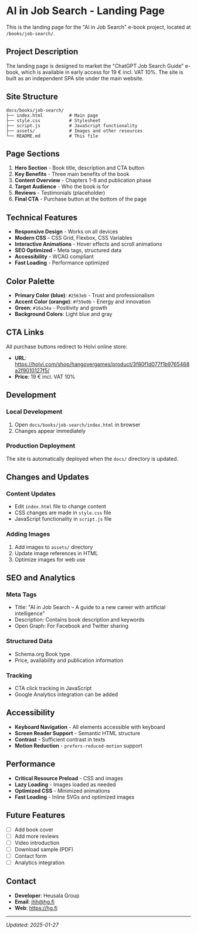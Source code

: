 # AI in Job Search - Landing Page

This is the landing page for the "AI in Job Search" e-book project, located at `/books/job-search/`.

## Project Description

The landing page is designed to market the "ChatGPT Job Search Guide" e-book, which is available in early access for 19 € incl. VAT 10%. The site is built as an independent SPA site under the main website.

## Site Structure

```
docs/books/job-search/
├── index.html          # Main page
├── style.css           # Stylesheet
├── script.js           # JavaScript functionality
├── assets/             # Images and other resources
└── README.md           # This file
```

## Page Sections

1. **Hero Section** - Book title, description and CTA button
2. **Key Benefits** - Three main benefits of the book
3. **Content Overview** - Chapters 1-6 and publication phase
4. **Target Audience** - Who the book is for
5. **Reviews** - Testimonials (placeholder)
6. **Final CTA** - Purchase button at the bottom of the page

## Technical Features

- **Responsive Design** - Works on all devices
- **Modern CSS** - CSS Grid, Flexbox, CSS Variables
- **Interactive Animations** - Hover effects and scroll animations
- **SEO Optimized** - Meta tags, structured data
- **Accessibility** - WCAG compliant
- **Fast Loading** - Performance optimized

## Color Palette

- **Primary Color (blue)**: `#2563eb` - Trust and professionalism
- **Accent Color (orange)**: `#f59e0b` - Energy and innovation
- **Green**: `#16a34a` - Positivity and growth
- **Background Colors**: Light blue and gray

## CTA Links

All purchase buttons redirect to Holvi online store:
- **URL**: https://holvi.com/shop/hangovergames/product/3f80f1d077f1b9765468a2f9010127f5/
- **Price**: 19 € incl. VAT 10%

## Development

### Local Development
1. Open `docs/books/job-search/index.html` in browser
2. Changes appear immediately

### Production Deployment
The site is automatically deployed when the `docs/` directory is updated.

## Changes and Updates

### Content Updates
- Edit `index.html` file to change content
- CSS changes are made in `style.css` file
- JavaScript functionality in `script.js` file

### Adding Images
1. Add images to `assets/` directory
2. Update image references in HTML
3. Optimize images for web use

## SEO and Analytics

### Meta Tags
- Title: "AI in Job Search – A guide to a new career with artificial intelligence"
- Description: Contains book description and keywords
- Open Graph: For Facebook and Twitter sharing

### Structured Data
- Schema.org Book type
- Price, availability and publication information

### Tracking
- CTA click tracking in JavaScript
- Google Analytics integration can be added

## Accessibility

- **Keyboard Navigation** - All elements accessible with keyboard
- **Screen Reader Support** - Semantic HTML structure
- **Contrast** - Sufficient contrast in texts
- **Motion Reduction** - `prefers-reduced-motion` support

## Performance

- **Critical Resource Preload** - CSS and images
- **Lazy Loading** - Images loaded as needed
- **Optimized CSS** - Minimized animations
- **Fast Loading** - Inline SVGs and optimized images

## Future Features

- [ ] Add book cover
- [ ] Add more reviews
- [ ] Video introduction
- [ ] Download sample (PDF)
- [ ] Contact form
- [ ] Analytics integration

## Contact

- **Developer**: Heusala Group
- **Email**: jhh@hg.fi
- **Web**: https://hg.fi

---

*Updated: 2025-01-27* 